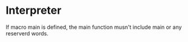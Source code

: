 # Interpreter
If macro main is defined, the main function musn't include main or any reserverd words.
